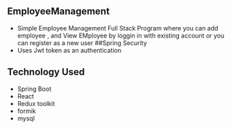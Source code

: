 ## EmployeeManagement
- Simple Employee Management Full Stack Program where you can add employee , and View EMployee by loggin in with existing account or you can register as a new user
##Spring Security
 - Uses Jwt token as an authentication 

## Technology Used

- Spring Boot
- React
- Redux toolkit
- formik
- mysql
